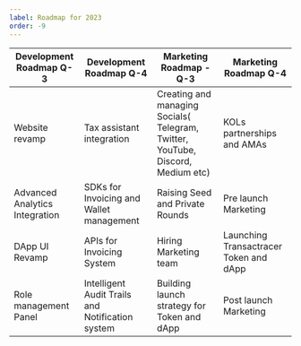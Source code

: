 ```yaml
---
label: Roadmap for 2023
order: -9
---
```


Development Roadmap Q-3 | Development Roadmap Q-4 | Marketing Roadmap - Q-3 | Marketing Roadmap Q-4
--- | --- | --- | ---
Website revamp | Tax assistant integration | Creating and managing Socials( Telegram, Twitter, YouTube, Discord, Medium etc) | KOLs partnerships and AMAs
Advanced Analytics Integration | SDKs for Invoicing and Wallet management | Raising Seed and Private Rounds | Pre launch Marketing
DApp UI Revamp | APIs for Invoicing System | Hiring Marketing team | Launching Transactracer Token and dApp
Role management Panel | Intelligent Audit Trails and Notification system | Building launch strategy for Token and dApp | Post launch Marketing

